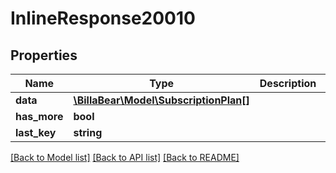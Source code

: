 # InlineResponse20010

## Properties
Name | Type | Description | Notes
------------ | ------------- | ------------- | -------------
**data** | [**\BillaBear\Model\SubscriptionPlan[]**](SubscriptionPlan.md) |  | [optional] 
**has_more** | **bool** |  | [optional] 
**last_key** | **string** |  | [optional] 

[[Back to Model list]](../../README.md#documentation-for-models) [[Back to API list]](../../README.md#documentation-for-api-endpoints) [[Back to README]](../../README.md)

